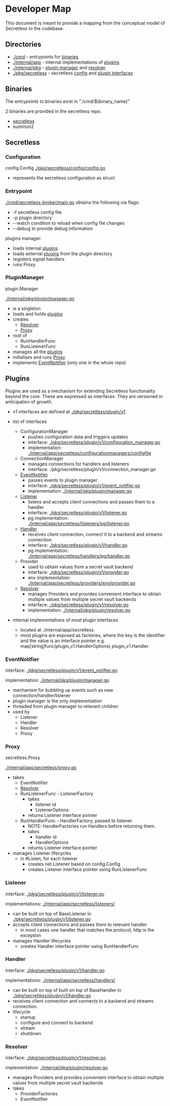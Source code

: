 # Developer Map

This document is meant to provide a mapping from the conceptual model of Secretless to the codebase.

## Directories

+ [./cmd](./cmd) - entrypoints for [binaries](#binaries)
+ [./internal/app](./internal/app) - internal implementations of [plugins](#plugins)
+ [./internal/pkg](./internal/pkg) - [plugin manager](#pluginmanager) and [resolver](#resolver)
+ [./pkg/secretless](./pkg/secretless) - secretless [config](#config) and [plugin interfaces](#plugins)

## Binaries

The entrypoints to binaries exist in "./cmd/${binary_name}"

2 binaries are provided in the secretless repo.
+ [secretless](#secretless)
+ summon2

## Secretless

### Configuration
config.Config
[./pkg/secretless/config/config.go](./pkg/secretless/config/config.go)

+ represents the secretless configuration as struct

### Entrypoint
[./cmd/secretless-broker/main.go](./cmd/secretless-broker/main.go)
obtains the following via flags:

+ -f secretless config file
+ -p plugin directory
+ --watch condition to reload when config file changes
+ --debug to provide debug information

plugins manager:
  + loads internal [plugins](#plugins)
  + loads external [plugins](#plugins) from the plugin directory
  + registers signal handlers
  + runs Proxy

### PluginManager 
plugin.Manager

[./internal/pkg/plugin/manager.go](./internal/pkg/plugin/manager.go)

+ is a singleton
+ loads and holds [plugins](#plugins)
+ creates
  + [Resolver](#resolver)
  + [Proxy](#proxy)
+ root of
  + RunHandlerFunc
  + RunListenerFunc
+ manages all the [plugins](#plugins) 
+ initialises and runs [Proxy](#proxy) 
+ implements [EventNotifier](#eventnotifier) (only one in the whole repo)


## Plugins
Plugins are used as a mechanism for extending Secretless functionality beyond the core. These are expressed as interfaces. They are versioned in anticipation of growth.

+ v1 interfaces are defined at [./pkg/secretless/plugin/v1](./pkg/secretless/plugin/v1)
+ list of interfaces
  + ConfigurationManager 
    - pushes configuration data and triggers updates
    - interface: [./pkg/secretless/plugin/v1/configuration_manager.go](./pkg/secretless/plugin/v1/configuration_manager.go)
    - implementation: [./internal/app/secretless/configurationmanagers/configfile](./internal/app/secretless/configurationmanagers/configfile)
  + ConnectionManager
    - manages connections for handlers and listeners
    - interface: ./pkg/secretless/plugin/v1/connection_manager.go
  + [EventNotifier](#eventnotifier)
    - passes events to plugin manager
    - interface: [./pkg/secretless/plugin/v1/event_notifier.go](./pkg/secretless/plugin/v1/event_notifier.go)
    - implementation: [./internal/pkg/plugin/manager.go](./internal/pkg/plugin/manager.go)
  + [Listener](#listener)
    - listens and accepts client connections and passes them to a handler
    - interface: [./pkg/secretless/plugin/v1/listener.go](./pkg/secretless/plugin/v1/listener.go)
    - pg implementation: [./internal/app/secretless/listeners/pg/listener.go](./internal/app/secretless/listeners/pg/listener.go)
  + [Handler](#handler)
    - receives client connection, connect it to a backend and streams connection.
    - interface: [./pkg/secretless/plugin/v1/handler.go](./pkg/secretless/plugin/v1/handler.go)
    - pg implementation: [./internal/app/secretless/handlers/pg/handler.go](./internal/app/secretless/handlers/pg/handler.go)
  + Provider
    - used to obtain values from a secret vault backend
    - interface: [./pkg/secretless/plugin/v1/provider.go](./pkg/secretless/plugin/v1/provider.go)
    - env implementation: [./internal/app/secretless/providers/env/provider.go](./internal/app/secretless/providers/env/provider.go)
  + [Resolver](#resolver)
    - manages Providers and provides convenient interface to obtain multiple values from multiple secret vault backends
    - interface: [./pkg/secretless/plugin/v1/resolver.go](./pkg/secretless/plugin/v1/resolver.go)
    - implementation: [./internal/pkg/plugin/resolver.go](./internal/pkg/plugin/resolver.go)
 
+ internal implementations of most plugin interfaces
  + located at ./internal/app/secretless
  + most plugins are exposed as factories, where the key is the identifier and the value is an interface pointer e.g. map[string]func(plugin_v1.HandlerOptions) plugin_v1.Handler

### EventNotifier
interface: [./pkg/secretless/plugin/v1/event_notifier.go](./pkg/secretless/plugin/v1/event_notifier.go)

implementation: [./internal/pkg/plugin/manager.go](./internal/pkg/plugin/manager.go)

+ mechanism for bubbling up events such as new connection/handler/listener
+ plugin manager is the only implementation
+ threaded from plugin manager to relevant children
+ used by
  + Listener
  + Handler
  + Resolver
  + Proxy

### Proxy 
secretless.Proxy

[./internal/app/secretless/proxy.go](./internal/app/secretless/proxy.go)

+ takes
  + EventNotifier
  + [Resolver](#resolver)
  + RunListenerFunc - ListenerFactory
    + takes 
      + listener id
      + ListenerOptions
    + returns Listener interface pointer
  + RunHandlerFunc - HandlerFactory, passed to listener
    + NOTE: HandlerFactories run Handlers before returning them.
    + takes 
      + handler id
      + HandlerOptions
    + returns Listener interface pointer
+ manages Listener lifecycles
  + in #Listen, for each listener 
    + creates net.Listener based on config.Config
    + creates Listener interface pointer using RunListenerFunc

### Listener 
interface: [./pkg/secretless/plugin/v1/listener.go](./pkg/secretless/plugin/v1/listener.go)

implementations: [./internal/app/secretless/listeners/](./internal/app/secretless/listeners/)

+ can be built on top of BaseListener in [./pkg/secretless/plugin/v1/listener.go](./pkg/secretless/plugin/v1/listener.go)
+ accepts client connections and passes them to relevant handler 
  + in most cases one handler that matches the protocol, http is the exception
+ manages Handler lifecycles
  + creates Handler interface pointer using RunHandlerFunc

### Handler 
interface: [./pkg/secretless/plugin/v1/handler.go](./pkg/secretless/plugin/v1/handler.go)

implementations: [./internal/app/secretless/handlers/](./internal/app/secretless/handlers/)

+ can be built on top of built on top of BaseHandler in [./pkg/secretless/plugin/v1/handler.go](./pkg/secretless/plugin/v1/handler.go)
+ receives client connection and connects to a backend and streams connection. 
+ lifecycle
  + startup
  + configure and connect to backend
  + stream
  + shutdown

### Resolver
interface: [./pkg/secretless/plugin/v1/resolver.go](./pkg/secretless/plugin/v1/resolver.go)

implementation: [./internal/pkg/plugin/resolver.go](./internal/pkg/plugin/resolver.go)

+ manages Providers and provides convenient interface to obtain multiple values from multiple secret vault backends
+ takes
  + ProviderFactories
  + EventNotifier

